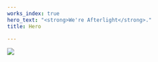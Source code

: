 ```yaml
---
works_index: true
hero_text: "<strong>We're Afterlight</strong>."
title: Hero

---
```

![](https://afterlight.s3.us-west-1.amazonaws.com/florin-tomozei-xGKlvHie5BM-unsplash.jpg)

<Hero :text="$page.frontmatter.hero_text" />  
<WorkList />